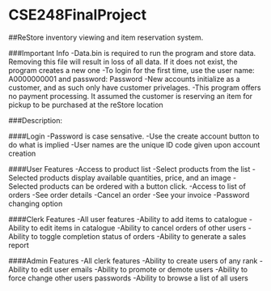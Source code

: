 # CSE248FinalProject
##ReStore inventory viewing and item reservation system.

###Important Info
	-Data.bin is required to run the program and store data. Removing this file will result in loss of all data. If it does not exist, the program creates a new one
	-To login for the first time, use the user name: A0000000001 and password: Password
	-New accounts initialize as a customer, and as such only have customer privelages.
	-This program offers no payment processing. It assumed the customer is reserving an item for pickup to be purchased at the reStore location
	
###Description:

####Login
	-Password is case sensative.
	-Use the create account button to do what is implied
	-User names are the unique ID code given upon account creation

####User Features
	-Access to product list
	  -Select products from the list
	  -Selected products display available quantities, price, and an image
	  -Selected products can be ordered with a button click.
	-Access to list of orders
	  -See order details
	  -Cancel an order
	  -See your invoice
	-Password changing option

####Clerk Features
	-All user features
	-Ability to add items to catalogue
	-Ability to edit items in catalogue
	-Ability to cancel orders of other users
	-Ability to toggle completion status of orders
	-Ability to generate a sales report

####Admin Features
	-All clerk features
	-Ability to create users of any rank
	-Ability to edit user emails
	-Ability to promote or demote users
	-Ability to force change other users passwords
	-Ability to browse a list of all users